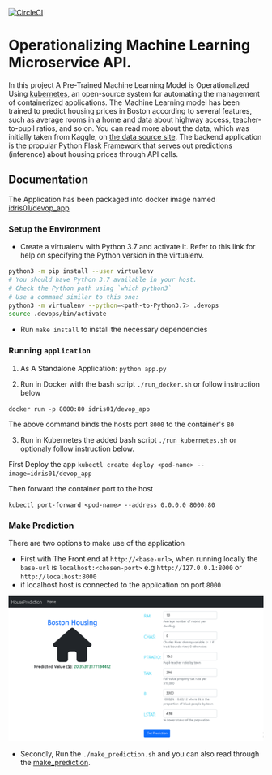 [![CircleCI](https://circleci.com/gh/idris01/operationalizing_machine_learning.svg?style=svg)](https://app.circleci.com/pipelines/github/Idris01/operationalizing_machine_learning)

# Operationalizing Machine Learning Microservice API.

In this project A Pre-Trained Machine Learning Model is Operationalized Using [kubernetes](https://kubernetes.io/),
an open-source system for automating the management of containerized applications. The Machine Learning model
has been trained to predict housing prices in Boston according to several features, such as average rooms in 
a home and data about highway access, teacher-to-pupil ratios, and so on. You can read more about the data, 
which was initially taken from Kaggle, on [the data source site](https://www.kaggle.com/c/boston-housing). 
The backend application is the propular Python Flask Framework that serves out predictions (inference) about housing prices through API calls. 

## Documentation
The Application has been packaged into docker image named [idris01/devop_app](https://hub.docker.com/repository/docker/idris01/devop_app)

### Setup the Environment

* Create a virtualenv with Python 3.7 and activate it. Refer to this link for help on specifying the Python version in the virtualenv. 
```bash
python3 -m pip install --user virtualenv
# You should have Python 3.7 available in your host. 
# Check the Python path using `which python3`
# Use a command similar to this one:
python3 -m virtualenv --python=<path-to-Python3.7> .devops
source .devops/bin/activate
```
* Run `make install` to install the necessary dependencies

### Running `application`

1. As A Standalone Application:  `python app.py`


2. Run in Docker with the bash script  `./run_docker.sh` or follow instruction below

`docker run -p 8000:80 idris01/devop_app`

The above command binds the hosts port `8000` to the container's `80`

3. Run in Kubernetes the added bash script   `./run_kubernetes.sh` or optionaly follow instruction below.

First Deploy the app
`kubectl create deploy <pod-name> --image=idris01/devop_app`

Then forward the container port to the host

`kubectl port-forward <pod-name> --address 0.0.0.0 8000:80`

### Make Prediction
There are two options to make use of the application
* First with The Front end at `http://<base-url>`, when running locally the `base-url` is `localhost:<chosen-port>` e.g `http://127.0.0.1:8000` or `http://localhost:8000`
* if localhost host is connected to the application on port `8000`

![Prediction Page](./prediction.PNG)


* Secondly, Run the `./make_prediction.sh` and you can also read through the [make_prediction](./make_prediction.sh).

